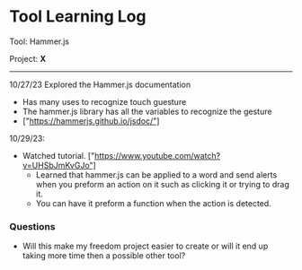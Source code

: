 # Tool Learning Log

Tool: Hammer.js

Project: **X**

---

10/27/23
Explored the Hammer.js documentation
* Has many uses to recognize touch guesture
* The hammer.js library has all the variables to recognize the gesture
* ["https://hammerjs.github.io/jsdoc/"]

10/29/23:
* Watched tutorial. ["https://www.youtube.com/watch?v=UHSbJmKvGJo"]
  * Learned that hammer.js can be applied to a word and send alerts when you preform an action on it such as clicking it or trying to drag it.
  * You can have it preform a function when the action is detected.
 
### Questions 
* Will this make my freedom project easier to create or will it end up taking more time then a possible other tool? 


<!-- 
* Links you used today (websites, videos, etc)
* Things you tried, progress you made, etc
* Challenges, a-ha moments, etc
* Questions you still have
* What you're going to try next
-->
